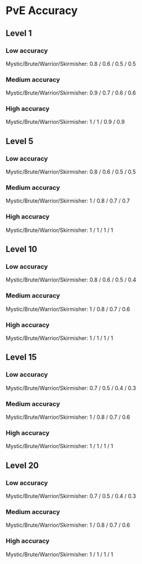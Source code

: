 # PvE Accuracy

## Level 1

### Low accuracy
Mystic/Brute/Warrior/Skirmisher: 0.8 / 0.6 / 0.5 / 0.5

### Medium accuracy
Mystic/Brute/Warrior/Skirmisher: 0.9 / 0.7 / 0.6 / 0.6

### High accuracy
Mystic/Brute/Warrior/Skirmisher: 1 / 1 / 0.9 / 0.9

## Level 5

### Low accuracy
Mystic/Brute/Warrior/Skirmisher: 0.8 / 0.6 / 0.5 / 0.5

### Medium accuracy
Mystic/Brute/Warrior/Skirmisher: 1 / 0.8 / 0.7 / 0.7

### High accuracy
Mystic/Brute/Warrior/Skirmisher: 1 / 1 / 1 / 1

## Level 10

### Low accuracy
Mystic/Brute/Warrior/Skirmisher: 0.8 / 0.6 / 0.5 / 0.4

### Medium accuracy
Mystic/Brute/Warrior/Skirmisher: 1 / 0.8 / 0.7 / 0.6

### High accuracy
Mystic/Brute/Warrior/Skirmisher: 1 / 1 / 1 / 1

## Level 15

### Low accuracy
Mystic/Brute/Warrior/Skirmisher: 0.7 / 0.5 / 0.4 / 0.3

### Medium accuracy
Mystic/Brute/Warrior/Skirmisher: 1 / 0.8 / 0.7 / 0.6

### High accuracy
Mystic/Brute/Warrior/Skirmisher: 1 / 1 / 1 / 1

## Level 20

### Low accuracy
Mystic/Brute/Warrior/Skirmisher: 0.7 / 0.5 / 0.4 / 0.3

### Medium accuracy
Mystic/Brute/Warrior/Skirmisher: 1 / 0.8 / 0.7 / 0.6

### High accuracy
Mystic/Brute/Warrior/Skirmisher: 1 / 1 / 1 / 1
